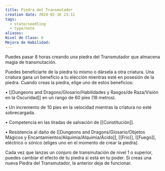 ```yaml
---
title: Piedra del Transmutador
creation date: 2024-02-16 23:11
tags:
  - state/seedling
  - type/note
aliases: 
Nivel de Clase: 6
Mejora de Habilidad:
---
```

Puedes pasar 8 horas creando una piedra del Transmutador que almacena magia de transmutación.

Puedes beneficiarte de la piedra tú mismo o dársela a otra criatura. Una criatura gana un beneficio a tu elección mientras esté en posesión de la piedra. Cuando creas la piedra, elige uno de estos beneficios:

• [[Dungeons and Dragons/Glosario/Habilidades y Rasgos/de Raza/Visión en la Oscuridad]] en un rango de 60 pies (18 metros).

• Un incremento de 10 pies en la velocidad mientras la criatura no esté sobrecargada.

• Competencia en las tiradas de salvación de [[Constitución]].

• Resistencia al daño de [[Dungeons and Dragons/Glosario/Objetos Mágicos y Encantamientos/Alquimia/Alquimia/Ácido]], [[Frío]], [[Fuego]], eléctrico o sónico (eliges uno en el momento de crear la
piedra).

Cada vez que lanzas un conjuro de transmutación de nivel 1 o superior, puedes cambiar el efecto de tu piedra si está en tu poder. Si creas una nueva Piedra del Transmutador, la anterior deja de funcionar.

